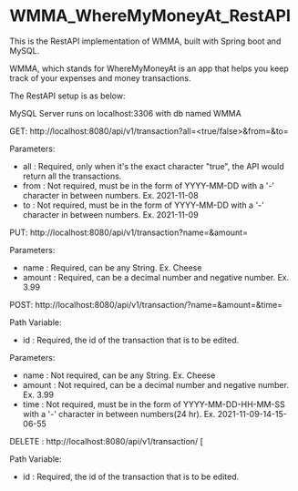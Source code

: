 # WMMA_WhereMyMoneyAt_RestAPI
This is the RestAPI implementation of WMMA, built with Spring boot and MySQL. 

WMMA, which stands for WhereMyMoneyAt is an app that helps you keep track of your expenses and money transactions.

The RestAPI setup is as below:

MySQL Server runs on localhost:3306 with db named WMMA

GET: http://localhost:8080/api/v1/transaction?all=<true/false>&from=<SpecialFormattedDate>&to=<SpecialFormattedDate>

Parameters:
- all : Required, only when it's the exact character "true", the API would return all the transactions. 
- from : Not required, must be in the form of YYYY-MM-DD with a '-' character in between numbers. Ex. 2021-11-08
- to : Not required, must be in the form of YYYY-MM-DD with a '-' character in between numbers. Ex. 2021-11-09

PUT: http://localhost:8080/api/v1/transaction?name=<String>&amount=<Double>

Parameters:
- name : Required, can be any String. Ex. Cheese
- amount : Required, can be a decimal number and negative number. Ex. 3.99

POST: http://localhost:8080/api/v1/transaction/<id>?name=<String>&amount=<Double>&time=<SpecialFormattedDateTime>

Path Variable:
- id : Required, the id of the transaction that is to be edited.

Parameters:
- name : Not required, can be any String. Ex. Cheese
- amount : Not required, can be a decimal number and negative number. Ex. 3.99
- time : Not required, must be in the form of YYYY-MM-DD-HH-MM-SS with a '-' character in between numbers(24 hr). Ex. 2021-11-09-14-15-06-55
  
DELETE : http://localhost:8080/api/v1/transaction/<id> [

Path Variable:
- id : Required, the id of the transaction that is to be edited.


